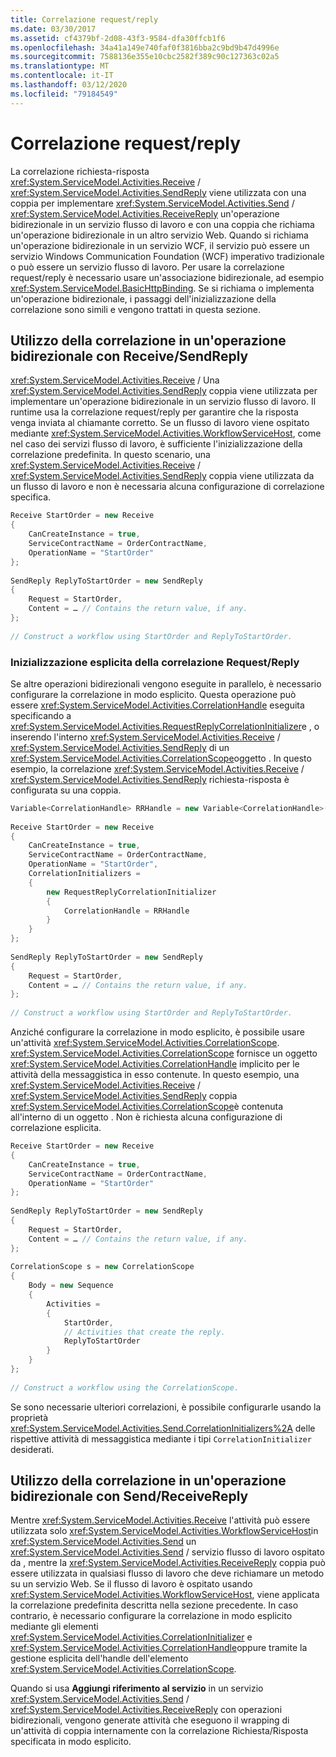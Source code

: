 ```yaml
---
title: Correlazione request/reply
ms.date: 03/30/2017
ms.assetid: cf4379bf-2d08-43f3-9584-dfa30ffcb1f6
ms.openlocfilehash: 34a41a149e740faf0f3816bba2c9bd9b47d4996e
ms.sourcegitcommit: 7588136e355e10cbc2582f389c90c127363c02a5
ms.translationtype: MT
ms.contentlocale: it-IT
ms.lasthandoff: 03/12/2020
ms.locfileid: "79184549"
---
```

# <a name="request-reply-correlation"></a>Correlazione request/reply
La correlazione richiesta-risposta <xref:System.ServiceModel.Activities.Receive> / <xref:System.ServiceModel.Activities.SendReply> viene utilizzata con una coppia per implementare <xref:System.ServiceModel.Activities.Send> / <xref:System.ServiceModel.Activities.ReceiveReply> un'operazione bidirezionale in un servizio flusso di lavoro e con una coppia che richiama un'operazione bidirezionale in un altro servizio Web. Quando si richiama un'operazione bidirezionale in un servizio WCF, il servizio può essere un servizio Windows Communication Foundation (WCF) imperativo tradizionale o può essere un servizio flusso di lavoro. Per usare la correlazione request/reply è necessario usare un'associazione bidirezionale, ad esempio <xref:System.ServiceModel.BasicHttpBinding>. Se si richiama o implementa un'operazione bidirezionale, i passaggi dell'inizializzazione della correlazione sono simili e vengono trattati in questa sezione.  
  
## <a name="using-correlation-in-a-two-way-operation-with-receivesendreply"></a>Utilizzo della correlazione in un'operazione bidirezionale con Receive/SendReply  
 <xref:System.ServiceModel.Activities.Receive> / Una <xref:System.ServiceModel.Activities.SendReply> coppia viene utilizzata per implementare un'operazione bidirezionale in un servizio flusso di lavoro. Il runtime usa la correlazione request/reply per garantire che la risposta venga inviata al chiamante corretto. Se un flusso di lavoro viene ospitato mediante <xref:System.ServiceModel.Activities.WorkflowServiceHost>, come nel caso dei servizi flusso di lavoro, è sufficiente l'inizializzazione della correlazione predefinita. In questo scenario, una <xref:System.ServiceModel.Activities.Receive> / <xref:System.ServiceModel.Activities.SendReply> coppia viene utilizzata da un flusso di lavoro e non è necessaria alcuna configurazione di correlazione specifica.  
  
```csharp  
Receive StartOrder = new Receive  
{  
    CanCreateInstance = true,  
    ServiceContractName = OrderContractName,  
    OperationName = "StartOrder"  
};  
  
SendReply ReplyToStartOrder = new SendReply  
{  
    Request = StartOrder,  
    Content = … // Contains the return value, if any.  
};  
  
// Construct a workflow using StartOrder and ReplyToStartOrder.  
```  
  
### <a name="explicitly-initializing-request-reply-correlation"></a>Inizializzazione esplicita della correlazione Request/Reply  
 Se altre operazioni bidirezionali vengono eseguite in parallelo, è necessario configurare la correlazione in modo esplicito. Questa operazione può essere <xref:System.ServiceModel.Activities.CorrelationHandle> eseguita specificando a <xref:System.ServiceModel.Activities.RequestReplyCorrelationInitializer>e , o inserendo l'interno <xref:System.ServiceModel.Activities.Receive> / <xref:System.ServiceModel.Activities.SendReply> di un <xref:System.ServiceModel.Activities.CorrelationScope>oggetto . In questo esempio, la correlazione <xref:System.ServiceModel.Activities.Receive> / <xref:System.ServiceModel.Activities.SendReply> richiesta-risposta è configurata su una coppia.  
  
```csharp  
Variable<CorrelationHandle> RRHandle = new Variable<CorrelationHandle>();  
  
Receive StartOrder = new Receive  
{  
    CanCreateInstance = true,  
    ServiceContractName = OrderContractName,  
    OperationName = "StartOrder",  
    CorrelationInitializers =  
    {  
        new RequestReplyCorrelationInitializer  
        {  
            CorrelationHandle = RRHandle  
        }  
    }  
};  
  
SendReply ReplyToStartOrder = new SendReply  
{  
    Request = StartOrder,  
    Content = … // Contains the return value, if any.  
};  
  
// Construct a workflow using StartOrder and ReplyToStartOrder.  
```  
  
 Anziché configurare la correlazione in modo esplicito, è possibile usare un'attività <xref:System.ServiceModel.Activities.CorrelationScope>. <xref:System.ServiceModel.Activities.CorrelationScope> fornisce un oggetto <xref:System.ServiceModel.Activities.CorrelationHandle> implicito per le attività della messaggistica in esso contenute. In questo esempio, una <xref:System.ServiceModel.Activities.Receive> / <xref:System.ServiceModel.Activities.SendReply> coppia <xref:System.ServiceModel.Activities.CorrelationScope>è contenuta all'interno di un oggetto . Non è richiesta alcuna configurazione di correlazione esplicita.  
  
```csharp  
Receive StartOrder = new Receive  
{  
    CanCreateInstance = true,  
    ServiceContractName = OrderContractName,  
    OperationName = "StartOrder"  
};  
  
SendReply ReplyToStartOrder = new SendReply  
{  
    Request = StartOrder,  
    Content = … // Contains the return value, if any.  
};  
  
CorrelationScope s = new CorrelationScope  
{  
    Body = new Sequence  
    {  
        Activities =
        {  
            StartOrder,  
            // Activities that create the reply.  
            ReplyToStartOrder  
        }  
    }  
};  
  
// Construct a workflow using the CorrelationScope.  
```  
  
 Se sono necessarie ulteriori correlazioni, è possibile configurarle usando la proprietà <xref:System.ServiceModel.Activities.Send.CorrelationInitializers%2A> delle rispettive attività di messaggistica mediante i tipi `CorrelationInitializer` desiderati.  
  
## <a name="using-correlation-in-a-two-way-operation-with-sendreceivereply"></a>Utilizzo della correlazione in un'operazione bidirezionale con Send/ReceiveReply  
 Mentre <xref:System.ServiceModel.Activities.Receive> l'attività può essere utilizzata solo <xref:System.ServiceModel.Activities.WorkflowServiceHost>in <xref:System.ServiceModel.Activities.Send> un <xref:System.ServiceModel.Activities.Send> / servizio flusso di lavoro ospitato da , mentre la <xref:System.ServiceModel.Activities.ReceiveReply> coppia può essere utilizzata in qualsiasi flusso di lavoro che deve richiamare un metodo su un servizio Web. Se il flusso di lavoro è ospitato usando <xref:System.ServiceModel.Activities.WorkflowServiceHost>, viene applicata la correlazione predefinita descritta nella sezione precedente. In caso contrario, è necessario configurare la correlazione in modo esplicito mediante gli elementi <xref:System.ServiceModel.Activities.CorrelationInitializer> e <xref:System.ServiceModel.Activities.CorrelationHandle>oppure tramite la gestione esplicita dell'handle dell'elemento <xref:System.ServiceModel.Activities.CorrelationScope>.  
  
 Quando si usa **Aggiungi riferimento al servizio** in un servizio <xref:System.ServiceModel.Activities.Send> / <xref:System.ServiceModel.Activities.ReceiveReply> con operazioni bidirezionali, vengono generate attività che eseguono il wrapping di un'attività di coppia internamente con la correlazione Richiesta/Risposta specificata in modo esplicito.
